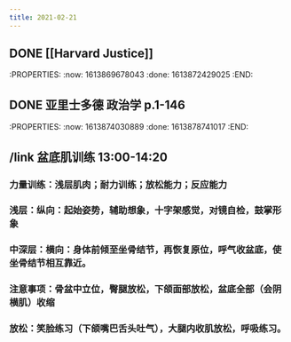 ```yaml
---
title: 2021-02-21
---
```


## DONE [[Harvard Justice]]
:PROPERTIES:
:now: 1613869678043
:done: 1613872429025
:END:
## DONE 亚里士多德 政治学 p.1-146
:PROPERTIES:
:now: 1613874030889
:done: 1613878741017
:END:
## /link 盆底肌训练 13:00-14:20
### 力量训练：浅层肌肉；耐力训练；放松能力；反应能力
### 浅层：纵向：起始姿势，辅助想象，十字架感觉，对镜自检，鼓掌形象
### 中深层：横向：身体前倾至坐骨结节，再恢复原位，呼气收盆底，使坐骨结节相互靠近。
### 注意事项：骨盆中立位，臀腿放松，下颌面部放松，盆底全部（会阴横肌）收缩
### 放松：笑脸练习（下颌嘴巴舌头吐气），大腿内收肌放松，呼吸练习。
